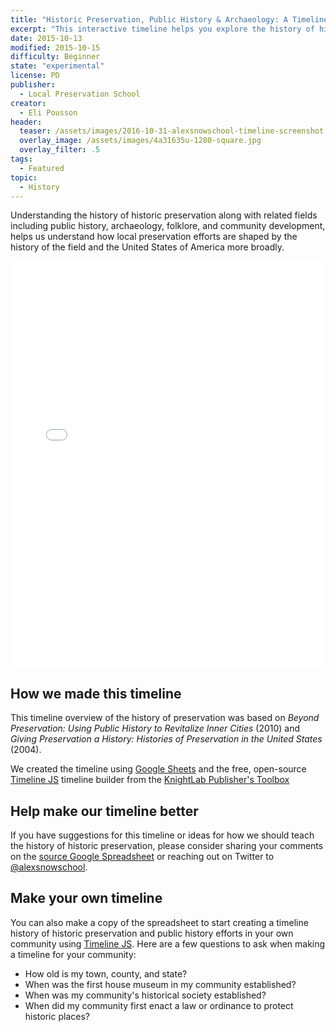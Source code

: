 ```yaml
---
title: "Historic Preservation, Public History & Archaeology: A Timeline History"
excerpt: "This interactive timeline helps you explore the history of historic preservation, archaeology, and public history in the United States of America."
date: 2015-10-13
modified: 2015-10-15
difficulty: Beginner
state: "experimental"
license: PD
publisher:
  - Local Preservation School
creator:
  - Eli Pousson
header:
  teaser: /assets/images/2016-10-31-alexsnowschool-timeline-screenshot.png
  overlay_image: /assets/images/4a31635u-1280-square.jpg
  overlay_filter: .5
tags:
  - Featured
topic:
  - History
---
```


Understanding the history of historic preservation along with related fields including public history,  archaeology, folklore, and community development, helps us understand how local preservation efforts are shaped by the history of the field and the United States of America more broadly.  

<div class="full">
<iframe src='//cdn.knightlab.com/libs/timeline3/latest/embed/index.html?source=1l2d4wjWhKNHvbJPllk9PyTBKKvbXr0XXFoh6jFGLsOs&font=Lustria-Lato&lang=en&initial_zoom=1&height=650' width='100%' height='650' frameborder='0'></iframe>
</div>

## How we made this timeline

This timeline overview of the history of preservation was based on _Beyond Preservation: Using Public History to Revitalize Inner Cities_ (2010) and _Giving Preservation a History: Histories of Preservation in the United States_ (2004).

We created the timeline using [Google Sheets](https://www.google.com/sheets/about/) and the free, open-source [Timeline JS](http://timeline.knightlab.com/) timeline builder from the [KnightLab Publisher's Toolbox](https://projects.knightlab.com/#toolbox)

## Help make our timeline better

If you have suggestions for this timeline or ideas for how we should teach the history of historic preservation, please consider sharing your comments on the [source Google Spreadsheet](https://docs.google.com/spreadsheets/d/1l2d4wjWhKNHvbJPllk9PyTBKKvbXr0XXFoh6jFGLsOs/edit?usp=sharing) or reaching out on Twitter to [@alexsnowschool](https://twitter.com/alexsnowschool/).

## Make your own timeline

You can also make a copy of the spreadsheet to start creating a timeline history of historic preservation and public history efforts in your own community using [Timeline JS](http://timeline.knightlab.com/). Here are a few questions to ask when making a timeline for your community:

- How old is my town, county, and state?
- When was the first house museum in my community established?
- When was my community's historical society established?
- When did my community first enact a law or ordinance to protect historic places?
